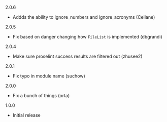 2.0.6
- Addds the ability to ignore_numbers and ignore_acronyms (Cellane)

2.0.5
- Fix based on danger changing how `FileList` is implemented (dbgrandi)

2.0.4
- Make sure proselint success results are filtered out (zhusee2)

2.0.1
- Fix typo in module name (suchow)

2.0.0
- Fix a bunch of things (orta)

1.0.0
- Initial release
